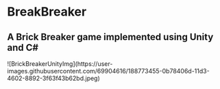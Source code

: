 # BreakBreaker
<h2>A Brick Breaker game implemented using Unity and C# </h2>
![BrickBreakerUnityImg](https://user-images.githubusercontent.com/69904616/188773455-0b78406d-11d3-4602-8892-3f63f43b62bd.jpeg)

